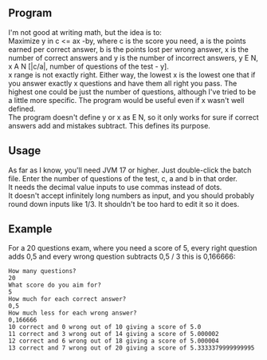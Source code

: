 ## Program

I'm not good at writing math, but the idea is to:  
Maximize y in c <= ax -by, where c is the score you need, a is the points earned per correct answer, b is the points lost per wrong answer, x is the number of correct answers and y is the number of incorrect answers, y E N, x A N [|c/a|, number of questions of the test - y].  
x range is not exactly right. Either way, the lowest x is the lowest one that if you answer exactly x questions and have them all right you pass. The highest one could be just the number of questions, although I've tried to be a little more specific. The program would be useful even if x wasn't well defined.  
The program doesn't define y or x as E N, so it only works for sure if correct answers add and mistakes subtract. This defines its purpose.

## Usage

As far as I know, you'll need JVM 17 or higher. Just double-click the batch file. Enter the number of questions of the test, c, a and b in that order.  
It needs the decimal value inputs to use commas instead of dots.  
It doesn't accept infinitely long numbers as input, and you should probably round down inputs like 1/3. It shouldn't be too hard to edit it so it does.

## Example

For a 20 questions exam, where you need a score of 5, every right question adds 0,5 and every wrong question subtracts 0,5 / 3 this is 0,166666:

    How many questions?
    20
    What score do you aim for?
    5
    How much for each correct answer?
    0,5
    How much less for each wrong answer?
    0,166666
    10 correct and 0 wrong out of 10 giving a score of 5.0
    11 correct and 3 wrong out of 14 giving a score of 5.000002
    12 correct and 6 wrong out of 18 giving a score of 5.000004
    13 correct and 7 wrong out of 20 giving a score of 5.3333379999999995
